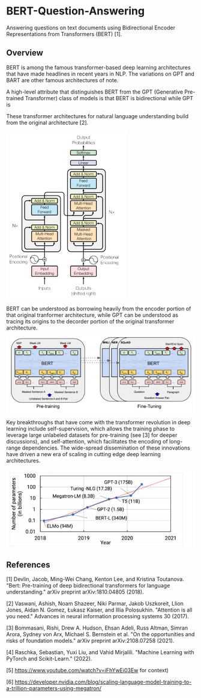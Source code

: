 # BERT-Question-Answering
Answering questions on text documents using Bidirectional Encoder Representations from Transformers (BERT) [1].

## Overview

BERT is among the famous transformer-based deep learning architectures that have made headlines in recent years in NLP. The variations on GPT and BART are other famous architectures of note. 

A high-level attribute that distinguishes BERT from the GPT (Generative Pre-trained Transformer) class of models is that BERT is bidirectional while GPT is 

These transformer architectures for natural language understanding build from the original architecture [2].

![](img/transformer_architecture.png) 

BERT can be understood as borrowing heavily from the encoder portion of that original tranformer architecture, while GPT can be understood as tracing its origins to the decorder portion of the original transformer architecture. 

![](img/Bert_Architecture.png) 

Key breakthroughs that have come with the transformer revolution in deep learning include self-supervision, which allows the training phase to leverage large unlabeled datasets for pre-training (see [3] for deeper discussions), 
and self-attention, which facilitates the encoding of long-range dependencies. The wide-spread dissemination of these innovations have driven a new era of scaling in cutting edge deep learning architectures.


 ![](img/param_trend_1.png) 


## References

[1] Devlin, Jacob, Ming-Wei Chang, Kenton Lee, and Kristina Toutanova. "Bert: Pre-training of deep bidirectional transformers for language understanding." arXiv preprint arXiv:1810.04805 (2018).

[2] Vaswani, Ashish, Noam Shazeer, Niki Parmar, Jakob Uszkoreit, Llion Jones, Aidan N. Gomez, Łukasz Kaiser, and Illia Polosukhin. "Attention is all you need." Advances in neural information processing systems 30 (2017).

[3] Bommasani, Rishi, Drew A. Hudson, Ehsan Adeli, Russ Altman, Simran Arora, Sydney von Arx, Michael S. Bernstein et al. "On the opportunities and risks of foundation models." arXiv preprint arXiv:2108.07258 (2021).

[4] Raschka, Sebastian, Yuxi Liu, and Vahid Mirjalili. "Machine Learning with PyTorch and Scikit-Learn." (2022). 

[5] https://www.youtube.com/watch?v=iFhYwEi03Ew for context)

[6] https://developer.nvidia.com/blog/scaling-language-model-training-to-a-trillion-parameters-using-megatron/


